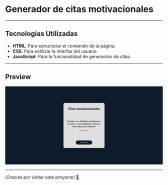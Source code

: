 # Generador de citas motivacionales 

---

## Tecnologías Utilizadas

- **HTML**: Para estructurar el contenido de la página.
- **CSS**: Para estilizar la interfaz del usuario.
- **JavaScript**: Para la funcionalidad de generación de citas.

---

## Preview

![alt text](images/preview.JPG)

---

¡Gracias por visitar este proyecto! 🎉